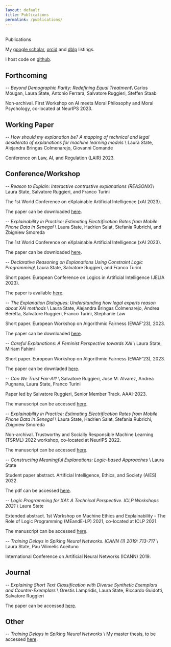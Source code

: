 ```yaml
---
layout: default
title: Publications
permalink: /publications/
---
```


<br />

<div class="title">
Publications
</div>

My [google scholar](https://scholar.google.de/citations?user=6h4JHq4AAAAJ&hl=de), [orcid](https://orcid.org/0000-0001-8084-5297) and [dblp](https://dblp.uni-trier.de/pid/248/5723.html) listings.

I host code on [github](https://github.com/lstate).


## Forthcoming

-- *Beyond Demographic Parity: Redefining Equal Treatment*\\
Carlos Mougan, Laura State, Antonio Ferrara, Salvatore Ruggieri, Steffen Staab

Non-archival. First Workshop on AI meets Moral Philosophy and Moral Psychology, co-located at NeurIPS 2023.


## Working Paper

-- *How should my explanation be? A mapping of technical and legal desiderata of explanations for machine learning models* \\
Laura State, Alejandra Bringas Colmenarejo, Giovanni Comande

Conference on Law, AI, and Regulation (LAIR) 2023.


## Conference/Workshop

-- *Reason to Explain: Interactive contrastive explanations (REASONX)*\\
Laura State, Salvatore Ruggieri, and Franco Turini

The 1st World Conference on eXplainable Artificial Intelligence (xAI 2023).

The paper can be downloaded [here](https://arxiv.org/abs/2305.18143).

-- *Explainability in Practice: Estimating Electrification Rates from Mobile Phone Data in Senegal* \\
Laura State, Hadrien Salat, Stefania Rubrichi, and Zbigniew Smoreda

The 1st World Conference on eXplainable Artificial Intelligence (xAI 2023).

The paper can be downloaded [here](https://arxiv.org/abs/2211.06277).

-- *Declarative Reasoning on Explanations Using Constraint Logic Programming*\\
Laura State, Salvatore Ruggieri, and Franco Turini

Short paper. European Conference on Logics in Artificial Intelligence (JELIA 2023).

The paper is available [here](http://export.arxiv.org/abs/2309.00422).

-- *The Explanation Dialogues: Understanding how legal experts reason about XAI methods* \\
Laura State, Alejandra Bringas Colmenarejo, Andrea Beretta, Salvatore Ruggieri, Franco Turini, Stephanie Law

Short paper. European Workshop on Algorithmic Fairness (EWAF'23), 2023.

The paper can be downloaded [here](https://ceur-ws.org/Vol-3442/paper-49.pdf).

-- *Careful Explanations: A Feminist Perspective towards XAI* \\
Laura State, Miriam Fahimi

Short paper. European Workshop on Algorithmic Fairness (EWAF'23), 2023.

The paper can be downladed [here](https://ceur-ws.org/Vol-3442/paper-39.pdf).

-- *Can We Trust Fair-AI?* \\
Salvatore Ruggieri, Jose M. Alvarez, Andrea Pugnana, Laura State, Franco Turini

Paper led by Salvatore Ruggieri, Senior Member Track. AAAI-2023.

The manuscript can be accessed [here](https://ojs.aaai.org/index.php/AAAI/article/view/26798).

-- *Explainability in Practice: Estimating Electrification Rates from Mobile Phone Data in Senegal* \\
Laura State, Hadrien Salat, Stefania Rubrichi, Zbigniew Smoreda

Non-archival. Trustworthy and Socially Responsible Machine Learning (TSRML) 2022 workshop, co-located at NeurIPS 2022.

The manuscript can be accessed [here](https://arxiv.org/abs/2211.06277).

-- *Constructing Meaningful Explanations: Logic-based Approaches* \\
Laura State

Student paper abstract. Artificial Intelligence, Ethics, and Society (AIES) 2022.

The pdf can be accessed [here](https://lstate.github.io/assets/state_constructing_meaningful_explanations.pdf).

-- *Logic Programming for XAI: A Technical Perspective. ICLP Workshops 2021* \\
Laura State

Extended abstract. 1st Workshop on Machine Ethics and Explainability - The Role of Logic Programming (MEandE-LP) 2021, co-located at ICLP 2021.

The manuscript can be accessed [here](http://ceur-ws.org/Vol-2970/meepaper1.pdf).

-- *Training Delays in Spiking Neural Networks. ICANN (1) 2019: 713-717* \\
Laura State, Pau Vilimelis Aceituno

International Conference on Artificial Neural Networks (ICANN) 2019.


## Journal

-- *Explaining Short Text Classification with Diverse Synthetic Exemplars and Counter-Exemplars* \\
Orestis Lampridis, Laura State, Riccardo Guidotti, Salvatore Ruggieri

The paper can be accessed [here]([https://rdcu.be/cNnnR](https://link.springer.com/article/10.1007/s10994-022-06150-7)).


## Other

-- *Training Delays in Spiking Neural Networks* \\
My master thesis, to be accessed [here](https://www.mis.mpg.de/publications/preprints/2019/prepr2019-96.html).
